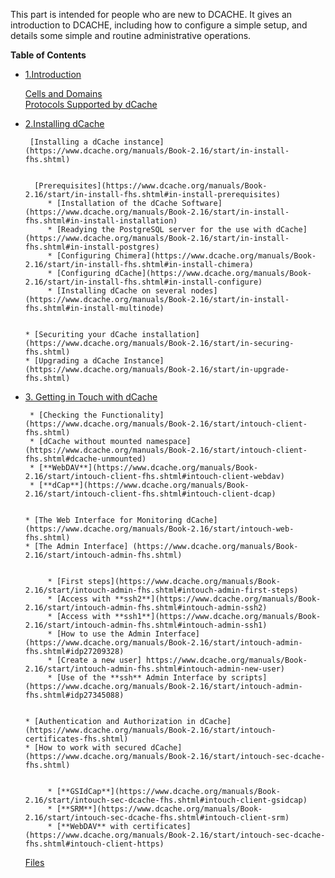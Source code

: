 This part is intended for people who are new to DCACHE. It gives an introduction to DCACHE, including how to configure a simple setup, and details some simple and routine administrative operations.

**Table of Contents**  
* [1.Introduction](https://www.dcache.org/manuals/Book-2.16/start/intro-fhs.shtml)  
      
     [Cells and Domains](https://www.dcache.org/manuals/Book-2.16/start/intro-cells-domains-fhs.shtml)  
     [Protocols Supported by dCache](https://www.dcache.org/manuals/Book-2.16/start/intro-protos-fhs.shtml) 
   
   
* [2.Installing dCache](https://www.dcache.org/manuals/Book-2.16/start/in-fhs.shtml)   
   
   
       [Installing a dCache instance](https://www.dcache.org/manuals/Book-2.16/start/in-install-fhs.shtml)   
   
   
        [Prerequisites](https://www.dcache.org/manuals/Book-2.16/start/in-install-fhs.shtml#in-install-prerequisites)  
           * [Installation of the dCache Software](https://www.dcache.org/manuals/Book-2.16/start/in-install-fhs.shtml#in-install-installation)  
           * [Readying the PostgreSQL server for the use with dCache](https://www.dcache.org/manuals/Book-2.16/start/in-install-fhs.shtml#in-install-postgres)  
           * [Configuring Chimera](https://www.dcache.org/manuals/Book-2.16/start/in-install-fhs.shtml#in-install-chimera)  
           * [Configuring dCache](https://www.dcache.org/manuals/Book-2.16/start/in-install-fhs.shtml#in-install-configure)  
           * [Installing dCache on several nodes](https://www.dcache.org/manuals/Book-2.16/start/in-install-fhs.shtml#in-install-multinode)  
   
   
      * [Securiting your dCache installation](https://www.dcache.org/manuals/Book-2.16/start/in-securing-fhs.shtml)  
      * [Upgrading a dCache Instance](https://www.dcache.org/manuals/Book-2.16/start/in-upgrade-fhs.shtml)  
   
   
* [3. Getting in Touch with dCache](https://www.dcache.org/manuals/Book-2.16/start/intouch-fhs.shtml)  
     
       * [Checking the Functionality](https://www.dcache.org/manuals/Book-2.16/start/intouch-client-fhs.shtml)  
       * [dCache without mounted namespace](https://www.dcache.org/manuals/Book-2.16/start/intouch-client-fhs.shtml#dcache-unmounted)  
       * [**WebDAV**](https://www.dcache.org/manuals/Book-2.16/start/intouch-client-fhs.shtml#intouch-client-webdav)  
       * [**dCap**](https://www.dcache.org/manuals/Book-2.16/start/intouch-client-fhs.shtml#intouch-client-dcap)  
   
   
      * [The Web Interface for Monitoring dCache](https://www.dcache.org/manuals/Book-2.16/start/intouch-web-fhs.shtml)  
      * [The Admin Interface] (https://www.dcache.org/manuals/Book-2.16/start/intouch-admin-fhs.shtml)  
   
   
           * [First steps](https://www.dcache.org/manuals/Book-2.16/start/intouch-admin-fhs.shtml#intouch-admin-first-steps)  
           * [Access with **ssh2**](https://www.dcache.org/manuals/Book-2.16/start/intouch-admin-fhs.shtml#intouch-admin-ssh2)
           * [Access with **ssh1**](https://www.dcache.org/manuals/Book-2.16/start/intouch-admin-fhs.shtml#intouch-admin-ssh1)
           * [How to use the Admin Interface] (https://www.dcache.org/manuals/Book-2.16/start/intouch-admin-fhs.shtml#idp27209328)  
           * [Create a new user] https://www.dcache.org/manuals/Book-2.16/start/intouch-admin-fhs.shtml#intouch-admin-new-user)  
           * [Use of the **ssh** Admin Interface by scripts](https://www.dcache.org/manuals/Book-2.16/start/intouch-admin-fhs.shtml#idp27345088)  
   
   
      * [Authentication and Authorization in dCache](https://www.dcache.org/manuals/Book-2.16/start/intouch-certificates-fhs.shtml)  
      * [How to work with secured dCache](https://www.dcache.org/manuals/Book-2.16/start/intouch-sec-dcache-fhs.shtml)  
   
   
           * [**GSIdCap**](https://www.dcache.org/manuals/Book-2.16/start/intouch-sec-dcache-fhs.shtml#intouch-client-gsidcap)  
           * [**SRM**](https://www.dcache.org/manuals/Book-2.16/start/intouch-sec-dcache-fhs.shtml#intouch-client-srm)  
           * [**WebDAV** with certificates](https://www.dcache.org/manuals/Book-2.16/start/intouch-sec-dcache-fhs.shtml#intouch-client-https)  
   
   
   [Files](https://www.dcache.org/manuals/Book-2.16/start/intouch-files-fhs.shtml)  
